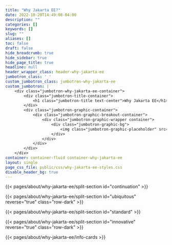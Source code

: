 ```yaml
---
title: "Why Jakarta EE?"
date: 2022-10-20T14:49:08-04:00
description: ""
categories: []
keywords: []
slug: ""
aliases: []
toc: false
draft: false
hide_breadcrumb: true
hide_sidebar: true
hide_page_title: true
headline: null
header_wrapper_class: header-why-jakarta-ee
jumbotron_class: ' '
custom_jumbotron_class: jumbotron-why-jakarta-ee
custom_jumbotron: |
    <div class="jumbotron-why-jakarta-ee-container">
        <div class="jumbotron-title-container">
            <h1 class="jumbotron-title text-center">Why Jakarta EE</h1>
        </div>
        <div class="jumbotron-graphic-container">
            <div class="jumbotron-graphic-breakout-container">
                <div class="jumbotron-graphic-wrapper container">
                    <div class="jumbotron-graphic-bg">
                        <img class="jumbotron-graphic-placeholder" src="/images/about/why-jakarta-ee/video-placeholder.jpg">
                    </div>
                </div>
            </div>
        </div>
    </div>
container: container-fluid container-why-jakarta-ee
layout: single
page_css_file: public/css/why-jakarta-ee-styles.css
disable_header_bg: true
---
```


{{< pages/about/why-jakarta-ee/split-section id="continuation" >}}

{{< pages/about/why-jakarta-ee/split-section id="ubiquitous" reverse="true" class="row-dark" >}}

{{< pages/about/why-jakarta-ee/split-section id="standard" >}}

{{< pages/about/why-jakarta-ee/split-section id="innovative" reverse="true" class="row-dark" >}}

{{< pages/about/why-jakarta-ee/info-cards >}}